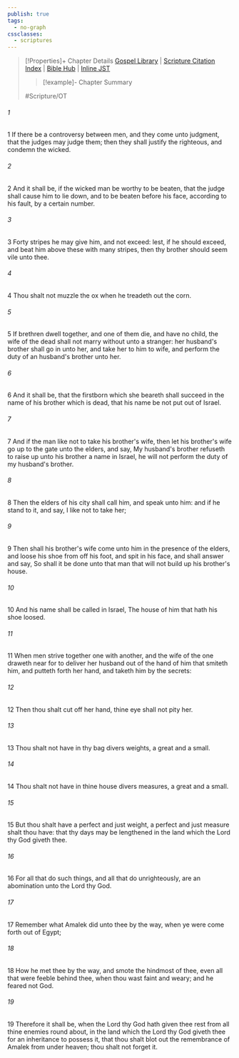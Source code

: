 ```yaml
---
publish: true
tags:
  - no-graph
cssclasses:
  - scriptures
---
```

>[!Properties]+ Chapter Details
>[Gospel Library](https://churchofjesuschrist.org/study/scriptures/ot/deut/25?lang=eng)    |    [Scripture Citation Index](https://scriptures.byu.edu/#06919::c06919)    |    [Bible Hub](https://biblehub.com/deuteronomy/25.htm)    |    [Inline JST](https://scripturetoolbox.com/html/ic/Deuteronomy/25.html)
>>[!example]- Chapter Summary
>> 
> 
>
>#Scripture/OT
###### 1
1 If there be a controversy between men, and they come unto judgment, that the judges may judge them; then they shall justify the righteous, and condemn the wicked.
###### 2
2 And it shall be, if the wicked man be worthy to be beaten, that the judge shall cause him to lie down, and to be beaten before his face, according to his fault, by a certain number.
###### 3
3 Forty stripes he may give him, and not exceed: lest, if he should exceed, and beat him above these with many stripes, then thy brother should seem vile unto thee.
###### 4
4 Thou shalt not muzzle the ox when he treadeth out the corn.
###### 5
5 If brethren dwell together, and one of them die, and have no child, the wife of the dead shall not marry without unto a stranger: her husband's brother shall go in unto her, and take her to him to wife, and perform the duty of an husband's brother unto her.
###### 6
6 And it shall be, that the firstborn which she beareth shall succeed in the name of his brother which is dead, that his name be not put out of Israel.
###### 7
7 And if the man like not to take his brother's wife, then let his brother's wife go up to the gate unto the elders, and say, My husband's brother refuseth to raise up unto his brother a name in Israel, he will not perform the duty of my husband's brother.
###### 8
8 Then the elders of his city shall call him, and speak unto him: and if he stand to it, and say, I like not to take her;
###### 9
9 Then shall his brother's wife come unto him in the presence of the elders, and loose his shoe from off his foot, and spit in his face, and shall answer and say, So shall it be done unto that man that will not build up his brother's house.
###### 10
10 And his name shall be called in Israel, The house of him that hath his shoe loosed.
###### 11
11 When men strive together one with another, and the wife of the one draweth near for to deliver her husband out of the hand of him that smiteth him, and putteth forth her hand, and taketh him by the secrets:
###### 12
12 Then thou shalt cut off her hand, thine eye shall not pity her.
###### 13
13 Thou shalt not have in thy bag divers weights, a great and a small.
###### 14
14 Thou shalt not have in thine house divers measures, a great and a small.
###### 15
15 But thou shalt have a perfect and just weight, a perfect and just measure shalt thou have: that thy days may be lengthened in the land which the Lord thy God giveth thee.
###### 16
16 For all that do such things, and all that do unrighteously, are an abomination unto the Lord thy God.
###### 17
17 Remember what Amalek did unto thee by the way, when ye were come forth out of Egypt;
###### 18
18 How he met thee by the way, and smote the hindmost of thee, even all that were feeble behind thee, when thou wast faint and weary; and he feared not God.
###### 19
19 Therefore it shall be, when the Lord thy God hath given thee rest from all thine enemies round about, in the land which the Lord thy God giveth thee for an inheritance to possess it, that thou shalt blot out the remembrance of Amalek from under heaven; thou shalt not forget it.
